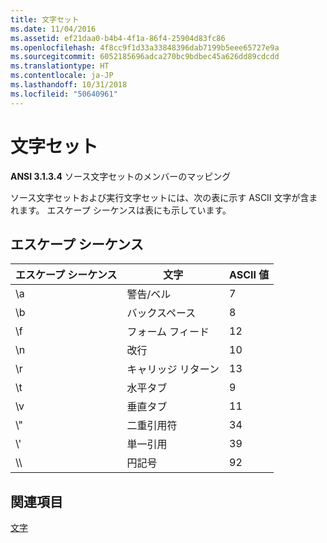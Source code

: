 ```yaml
---
title: 文字セット
ms.date: 11/04/2016
ms.assetid: ef21daa0-b4b4-4f1a-86f4-25904d83fc86
ms.openlocfilehash: 4f8cc9f1d33a33848396dab7199b5eee65727e9a
ms.sourcegitcommit: 6052185696adca270bc9bdbec45a626dd89cdcdd
ms.translationtype: HT
ms.contentlocale: ja-JP
ms.lasthandoff: 10/31/2018
ms.locfileid: "50640961"
---
```

# <a name="character-sets"></a>文字セット

**ANSI 3.1.3.4** ソース文字セットのメンバーのマッピング

ソース文字セットおよび実行文字セットには、次の表に示す ASCII 文字が含まれます。 エスケープ シーケンスは表にも示しています。

## <a name="escape-sequences"></a>エスケープ シーケンス

|エスケープ シーケンス|文字|ASCII 値|
|---------------------|---------------|-----------------|
|&#92;a|警告/ベル|7|
|&#92;b|バックスペース|8|
|&#92;f|フォーム フィード|12|
|&#92;n|改行|10|
|&#92;r|キャリッジ リターン|13|
|&#92;t|水平タブ|9|
|&#92;v|垂直タブ|11|
|&#92;"|二重引用符|34|
|&#92;'|単一引用|39|
|&#92;&#92;|円記号|92|

## <a name="see-also"></a>関連項目

[文字](../c-language/characters.md)<br/>
